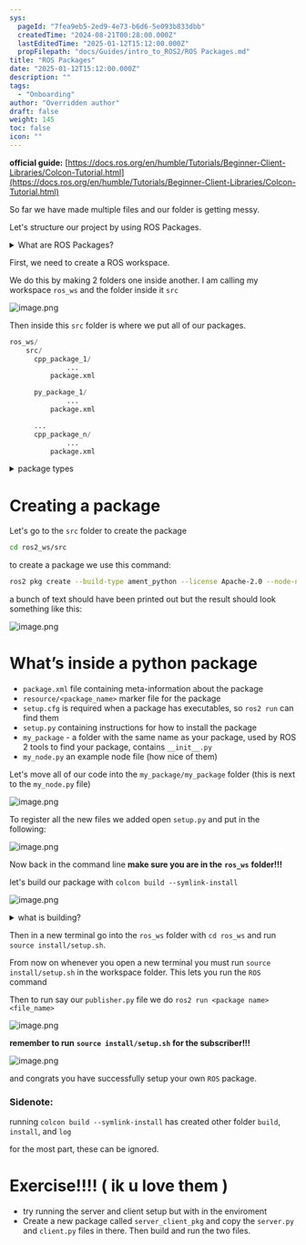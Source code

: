 ```yaml
---
sys:
  pageId: "7fea9eb5-2ed9-4e73-b6d6-5e093b833dbb"
  createdTime: "2024-08-21T00:28:00.000Z"
  lastEditedTime: "2025-01-12T15:12:00.000Z"
  propFilepath: "docs/Guides/intro_to_ROS2/ROS Packages.md"
title: "ROS Packages"
date: "2025-01-12T15:12:00.000Z"
description: ""
tags:
  - "Onboarding"
author: "Overridden author"
draft: false
weight: 145
toc: false
icon: ""
---
```


**official guide:** [https://docs.ros.org/en/humble/Tutorials/Beginner-Client-Libraries/Colcon-Tutorial.html](https://docs.ros.org/en/humble/Tutorials/Beginner-Client-Libraries/Colcon-Tutorial.html)

So far we have made multiple files and our folder is getting messy.

Let's structure our project by using ROS Packages.

<details>

<summary>What are ROS Packages?</summary>

ROS Packages are, as the name implies, packages of code that are highly sharable between ROS developers.

They consist of a folder, `package.xml` file, and source code

```python
      cpp_package_1/
		      ... imagine much code files here ..
          package.xml
```

</details>

First, we need to create a ROS workspace.

We do this by making 2 folders one inside another. I am calling my workspace `ros_ws` and the folder inside it `src`

![image.png](https://prod-files-secure.s3.us-west-2.amazonaws.com/d518164a-d88e-44d1-a4ee-3adb3bd8bce0/70706947-fd18-4537-a67b-e12946812d31/image.png?X-Amz-Algorithm=AWS4-HMAC-SHA256&X-Amz-Content-Sha256=UNSIGNED-PAYLOAD&X-Amz-Credential=ASIAZI2LB466XZAFS4EV%2F20250328%2Fus-west-2%2Fs3%2Faws4_request&X-Amz-Date=20250328T090912Z&X-Amz-Expires=3600&X-Amz-Security-Token=IQoJb3JpZ2luX2VjEPH%2F%2F%2F%2F%2F%2F%2F%2F%2F%2FwEaCXVzLXdlc3QtMiJHMEUCICZ7Z9FVOFO4%2F2bgypPaPAB51YT5FgbWHOdUljNZTbWoAiEA5X2wCbiy7oNj3s0kTTv%2FppuPdYBtvDBeP%2B%2FcD%2FjVdhwq%2FwMIWhAAGgw2Mzc0MjMxODM4MDUiDDfJ8v1oZkPYdZHOLSrcA2EUmPscOP9M%2BWxWzQSulB2zL2qcoq0sfoYlimSdUnAXYbNHweQztR%2B79KJ%2Bx7PLgWB%2Fa8pPr3JbSumhudcZ85FHqcDApZt2mEeE3wa3FsNaIgExaR7DItl3xRLVFc%2BrEg4wUkWkkPjjELbaAxYeJIbESgVv07nzNhIW8oJzWjGzl3nyFnOUOcNTlmrJ7msHv7qUSUYPl62TLN5K7nUyJctgYra3ZPbZS6f1DLeY2nql2fMJVZuXKJ%2F%2F2Stg3bO2LwKeEW%2F9qVGUJ0pfUqgTM6Xh3VgRiack50x%2BLhQHM1T%2FjHQx2AMHIyBRBiB75LrWZEb09l4eRQB8yDsh6L4CXUN%2F7BWGpktVpWjuBungDv%2B4Q%2FVqUWZYO9zAoCRd6NmR%2BjRm%2BcfXFTQd3R0CKOwRUzHbr01%2FiyaRiAnZ5PNh%2B%2BZlJwQxiLSkYnQeoPAXqOiArWOBhUuscAH3ASVoWqRkYY02erjHDBogR8H%2B3QMmN9%2BqPZ0g3oMlK5VPoQY4WoUJJxoVTCxtSWV%2FTe8jbcMPoqxJ9jvgjSqPHfaqTMplZF0Yw3CYMgiEGak%2FXhDwP5kMyh161orlIH42zE8rdRSwdqqrHC83bpIOZFIzmjhkKLjJZyJdnmY5Pr7ZUzxlMPzAmb8GOqUBvIEdXcimdrZ5V1KzbDRaCpO3A%2BjF199AaPxIX84vWMfWPxuqoYjwz68L0PCdLzGxmB7kHGoGNWxiTNvvuMOr0n3l2O76ye3Cbtyh8L5sWdsh9L46ABdYlh8qZHee7%2FicPGMpFk%2B60OYBqkcWTn1Kcvb0JSpLsScGQzdIreMLfBgi3lpjAF4m0sq%2Fj%2FQUIrIiR59QCmf0T6vkPV5KoNGZ%2Byjxqo%2Bp&X-Amz-Signature=45bbd4c6f3188e1ec258bf0d60fec99fe0d86821c4674fc59d4a7acf1549315d&X-Amz-SignedHeaders=host&x-id=GetObject)

Then inside this `src` folder is where we put all of our packages.

```python
ros_ws/
    src/
      cpp_package_1/
		      ...
          package.xml

      py_package_1/
		      ...
          package.xml

      ...
      cpp_package_n/
		      ...
          package.xml

```

<details>

<summary>package types</summary>

packages can be either `C++` or python.

the intern file structure is different for each but for this guide we will stick to creating python packages

</details>

# Creating a package

Let's go to the `src` folder to create the package

```bash
cd ros2_ws/src
```

to create a package we use this command:

```bash
ros2 pkg create --build-type ament_python --license Apache-2.0 --node-name my_node my_package
```

a bunch of text should have been printed out but the result should look something like this:

![image.png](https://prod-files-secure.s3.us-west-2.amazonaws.com/d518164a-d88e-44d1-a4ee-3adb3bd8bce0/e6cf1e3f-8512-4a3e-b131-079f800bf3e8/image.png?X-Amz-Algorithm=AWS4-HMAC-SHA256&X-Amz-Content-Sha256=UNSIGNED-PAYLOAD&X-Amz-Credential=ASIAZI2LB466XZAFS4EV%2F20250328%2Fus-west-2%2Fs3%2Faws4_request&X-Amz-Date=20250328T090912Z&X-Amz-Expires=3600&X-Amz-Security-Token=IQoJb3JpZ2luX2VjEPH%2F%2F%2F%2F%2F%2F%2F%2F%2F%2FwEaCXVzLXdlc3QtMiJHMEUCICZ7Z9FVOFO4%2F2bgypPaPAB51YT5FgbWHOdUljNZTbWoAiEA5X2wCbiy7oNj3s0kTTv%2FppuPdYBtvDBeP%2B%2FcD%2FjVdhwq%2FwMIWhAAGgw2Mzc0MjMxODM4MDUiDDfJ8v1oZkPYdZHOLSrcA2EUmPscOP9M%2BWxWzQSulB2zL2qcoq0sfoYlimSdUnAXYbNHweQztR%2B79KJ%2Bx7PLgWB%2Fa8pPr3JbSumhudcZ85FHqcDApZt2mEeE3wa3FsNaIgExaR7DItl3xRLVFc%2BrEg4wUkWkkPjjELbaAxYeJIbESgVv07nzNhIW8oJzWjGzl3nyFnOUOcNTlmrJ7msHv7qUSUYPl62TLN5K7nUyJctgYra3ZPbZS6f1DLeY2nql2fMJVZuXKJ%2F%2F2Stg3bO2LwKeEW%2F9qVGUJ0pfUqgTM6Xh3VgRiack50x%2BLhQHM1T%2FjHQx2AMHIyBRBiB75LrWZEb09l4eRQB8yDsh6L4CXUN%2F7BWGpktVpWjuBungDv%2B4Q%2FVqUWZYO9zAoCRd6NmR%2BjRm%2BcfXFTQd3R0CKOwRUzHbr01%2FiyaRiAnZ5PNh%2B%2BZlJwQxiLSkYnQeoPAXqOiArWOBhUuscAH3ASVoWqRkYY02erjHDBogR8H%2B3QMmN9%2BqPZ0g3oMlK5VPoQY4WoUJJxoVTCxtSWV%2FTe8jbcMPoqxJ9jvgjSqPHfaqTMplZF0Yw3CYMgiEGak%2FXhDwP5kMyh161orlIH42zE8rdRSwdqqrHC83bpIOZFIzmjhkKLjJZyJdnmY5Pr7ZUzxlMPzAmb8GOqUBvIEdXcimdrZ5V1KzbDRaCpO3A%2BjF199AaPxIX84vWMfWPxuqoYjwz68L0PCdLzGxmB7kHGoGNWxiTNvvuMOr0n3l2O76ye3Cbtyh8L5sWdsh9L46ABdYlh8qZHee7%2FicPGMpFk%2B60OYBqkcWTn1Kcvb0JSpLsScGQzdIreMLfBgi3lpjAF4m0sq%2Fj%2FQUIrIiR59QCmf0T6vkPV5KoNGZ%2Byjxqo%2Bp&X-Amz-Signature=a68a7372d64713cc16c77d2206d3fafcccd8ee385acc4ba3d318b9e2104f7ebb&X-Amz-SignedHeaders=host&x-id=GetObject)

# What’s inside a python package

- `package.xml` file containing meta-information about the package
- `resource/<package_name>` marker file for the package
- `setup.cfg` is required when a package has executables, so `ros2 run` can find them
- `setup.py` containing instructions for how to install the package
- `my_package` - a folder with the same name as your package, used by ROS 2 tools to find your package, contains `__init__.py`
- `my_node.py` an example node file (how nice of them)

Let's move all of our code into the `my_package/my_package` folder (this is next to the `my_node.py` file)

![image.png](https://prod-files-secure.s3.us-west-2.amazonaws.com/d518164a-d88e-44d1-a4ee-3adb3bd8bce0/9ce58f11-0da9-4d3e-b86d-506a9685d378/image.png?X-Amz-Algorithm=AWS4-HMAC-SHA256&X-Amz-Content-Sha256=UNSIGNED-PAYLOAD&X-Amz-Credential=ASIAZI2LB466XZAFS4EV%2F20250328%2Fus-west-2%2Fs3%2Faws4_request&X-Amz-Date=20250328T090912Z&X-Amz-Expires=3600&X-Amz-Security-Token=IQoJb3JpZ2luX2VjEPH%2F%2F%2F%2F%2F%2F%2F%2F%2F%2FwEaCXVzLXdlc3QtMiJHMEUCICZ7Z9FVOFO4%2F2bgypPaPAB51YT5FgbWHOdUljNZTbWoAiEA5X2wCbiy7oNj3s0kTTv%2FppuPdYBtvDBeP%2B%2FcD%2FjVdhwq%2FwMIWhAAGgw2Mzc0MjMxODM4MDUiDDfJ8v1oZkPYdZHOLSrcA2EUmPscOP9M%2BWxWzQSulB2zL2qcoq0sfoYlimSdUnAXYbNHweQztR%2B79KJ%2Bx7PLgWB%2Fa8pPr3JbSumhudcZ85FHqcDApZt2mEeE3wa3FsNaIgExaR7DItl3xRLVFc%2BrEg4wUkWkkPjjELbaAxYeJIbESgVv07nzNhIW8oJzWjGzl3nyFnOUOcNTlmrJ7msHv7qUSUYPl62TLN5K7nUyJctgYra3ZPbZS6f1DLeY2nql2fMJVZuXKJ%2F%2F2Stg3bO2LwKeEW%2F9qVGUJ0pfUqgTM6Xh3VgRiack50x%2BLhQHM1T%2FjHQx2AMHIyBRBiB75LrWZEb09l4eRQB8yDsh6L4CXUN%2F7BWGpktVpWjuBungDv%2B4Q%2FVqUWZYO9zAoCRd6NmR%2BjRm%2BcfXFTQd3R0CKOwRUzHbr01%2FiyaRiAnZ5PNh%2B%2BZlJwQxiLSkYnQeoPAXqOiArWOBhUuscAH3ASVoWqRkYY02erjHDBogR8H%2B3QMmN9%2BqPZ0g3oMlK5VPoQY4WoUJJxoVTCxtSWV%2FTe8jbcMPoqxJ9jvgjSqPHfaqTMplZF0Yw3CYMgiEGak%2FXhDwP5kMyh161orlIH42zE8rdRSwdqqrHC83bpIOZFIzmjhkKLjJZyJdnmY5Pr7ZUzxlMPzAmb8GOqUBvIEdXcimdrZ5V1KzbDRaCpO3A%2BjF199AaPxIX84vWMfWPxuqoYjwz68L0PCdLzGxmB7kHGoGNWxiTNvvuMOr0n3l2O76ye3Cbtyh8L5sWdsh9L46ABdYlh8qZHee7%2FicPGMpFk%2B60OYBqkcWTn1Kcvb0JSpLsScGQzdIreMLfBgi3lpjAF4m0sq%2Fj%2FQUIrIiR59QCmf0T6vkPV5KoNGZ%2Byjxqo%2Bp&X-Amz-Signature=4a657213312e36be5fe6c4c97b2d427afccb5ec708aa4f02233e7d522d5aa588&X-Amz-SignedHeaders=host&x-id=GetObject)

To register all the new files we added open `setup.py` and put in the following:

![image.png](https://prod-files-secure.s3.us-west-2.amazonaws.com/d518164a-d88e-44d1-a4ee-3adb3bd8bce0/1cd7c262-4cae-4496-9d75-c178537d24a2/image.png?X-Amz-Algorithm=AWS4-HMAC-SHA256&X-Amz-Content-Sha256=UNSIGNED-PAYLOAD&X-Amz-Credential=ASIAZI2LB466XZAFS4EV%2F20250328%2Fus-west-2%2Fs3%2Faws4_request&X-Amz-Date=20250328T090912Z&X-Amz-Expires=3600&X-Amz-Security-Token=IQoJb3JpZ2luX2VjEPH%2F%2F%2F%2F%2F%2F%2F%2F%2F%2FwEaCXVzLXdlc3QtMiJHMEUCICZ7Z9FVOFO4%2F2bgypPaPAB51YT5FgbWHOdUljNZTbWoAiEA5X2wCbiy7oNj3s0kTTv%2FppuPdYBtvDBeP%2B%2FcD%2FjVdhwq%2FwMIWhAAGgw2Mzc0MjMxODM4MDUiDDfJ8v1oZkPYdZHOLSrcA2EUmPscOP9M%2BWxWzQSulB2zL2qcoq0sfoYlimSdUnAXYbNHweQztR%2B79KJ%2Bx7PLgWB%2Fa8pPr3JbSumhudcZ85FHqcDApZt2mEeE3wa3FsNaIgExaR7DItl3xRLVFc%2BrEg4wUkWkkPjjELbaAxYeJIbESgVv07nzNhIW8oJzWjGzl3nyFnOUOcNTlmrJ7msHv7qUSUYPl62TLN5K7nUyJctgYra3ZPbZS6f1DLeY2nql2fMJVZuXKJ%2F%2F2Stg3bO2LwKeEW%2F9qVGUJ0pfUqgTM6Xh3VgRiack50x%2BLhQHM1T%2FjHQx2AMHIyBRBiB75LrWZEb09l4eRQB8yDsh6L4CXUN%2F7BWGpktVpWjuBungDv%2B4Q%2FVqUWZYO9zAoCRd6NmR%2BjRm%2BcfXFTQd3R0CKOwRUzHbr01%2FiyaRiAnZ5PNh%2B%2BZlJwQxiLSkYnQeoPAXqOiArWOBhUuscAH3ASVoWqRkYY02erjHDBogR8H%2B3QMmN9%2BqPZ0g3oMlK5VPoQY4WoUJJxoVTCxtSWV%2FTe8jbcMPoqxJ9jvgjSqPHfaqTMplZF0Yw3CYMgiEGak%2FXhDwP5kMyh161orlIH42zE8rdRSwdqqrHC83bpIOZFIzmjhkKLjJZyJdnmY5Pr7ZUzxlMPzAmb8GOqUBvIEdXcimdrZ5V1KzbDRaCpO3A%2BjF199AaPxIX84vWMfWPxuqoYjwz68L0PCdLzGxmB7kHGoGNWxiTNvvuMOr0n3l2O76ye3Cbtyh8L5sWdsh9L46ABdYlh8qZHee7%2FicPGMpFk%2B60OYBqkcWTn1Kcvb0JSpLsScGQzdIreMLfBgi3lpjAF4m0sq%2Fj%2FQUIrIiR59QCmf0T6vkPV5KoNGZ%2Byjxqo%2Bp&X-Amz-Signature=2cb33a2e58ef6fa06e6534414eff423bd40e3701ea0539c39f4f939559ff9e6e&X-Amz-SignedHeaders=host&x-id=GetObject)

Now back in the command line **make sure you are in the** **`ros_ws`** **folder!!!**

let's build our package with `colcon build --symlink-install`

![image.png](https://prod-files-secure.s3.us-west-2.amazonaws.com/d518164a-d88e-44d1-a4ee-3adb3bd8bce0/2f2a0d27-b173-48fd-b189-5f5c0ce65619/image.png?X-Amz-Algorithm=AWS4-HMAC-SHA256&X-Amz-Content-Sha256=UNSIGNED-PAYLOAD&X-Amz-Credential=ASIAZI2LB466XZAFS4EV%2F20250328%2Fus-west-2%2Fs3%2Faws4_request&X-Amz-Date=20250328T090912Z&X-Amz-Expires=3600&X-Amz-Security-Token=IQoJb3JpZ2luX2VjEPH%2F%2F%2F%2F%2F%2F%2F%2F%2F%2FwEaCXVzLXdlc3QtMiJHMEUCICZ7Z9FVOFO4%2F2bgypPaPAB51YT5FgbWHOdUljNZTbWoAiEA5X2wCbiy7oNj3s0kTTv%2FppuPdYBtvDBeP%2B%2FcD%2FjVdhwq%2FwMIWhAAGgw2Mzc0MjMxODM4MDUiDDfJ8v1oZkPYdZHOLSrcA2EUmPscOP9M%2BWxWzQSulB2zL2qcoq0sfoYlimSdUnAXYbNHweQztR%2B79KJ%2Bx7PLgWB%2Fa8pPr3JbSumhudcZ85FHqcDApZt2mEeE3wa3FsNaIgExaR7DItl3xRLVFc%2BrEg4wUkWkkPjjELbaAxYeJIbESgVv07nzNhIW8oJzWjGzl3nyFnOUOcNTlmrJ7msHv7qUSUYPl62TLN5K7nUyJctgYra3ZPbZS6f1DLeY2nql2fMJVZuXKJ%2F%2F2Stg3bO2LwKeEW%2F9qVGUJ0pfUqgTM6Xh3VgRiack50x%2BLhQHM1T%2FjHQx2AMHIyBRBiB75LrWZEb09l4eRQB8yDsh6L4CXUN%2F7BWGpktVpWjuBungDv%2B4Q%2FVqUWZYO9zAoCRd6NmR%2BjRm%2BcfXFTQd3R0CKOwRUzHbr01%2FiyaRiAnZ5PNh%2B%2BZlJwQxiLSkYnQeoPAXqOiArWOBhUuscAH3ASVoWqRkYY02erjHDBogR8H%2B3QMmN9%2BqPZ0g3oMlK5VPoQY4WoUJJxoVTCxtSWV%2FTe8jbcMPoqxJ9jvgjSqPHfaqTMplZF0Yw3CYMgiEGak%2FXhDwP5kMyh161orlIH42zE8rdRSwdqqrHC83bpIOZFIzmjhkKLjJZyJdnmY5Pr7ZUzxlMPzAmb8GOqUBvIEdXcimdrZ5V1KzbDRaCpO3A%2BjF199AaPxIX84vWMfWPxuqoYjwz68L0PCdLzGxmB7kHGoGNWxiTNvvuMOr0n3l2O76ye3Cbtyh8L5sWdsh9L46ABdYlh8qZHee7%2FicPGMpFk%2B60OYBqkcWTn1Kcvb0JSpLsScGQzdIreMLfBgi3lpjAF4m0sq%2Fj%2FQUIrIiR59QCmf0T6vkPV5KoNGZ%2Byjxqo%2Bp&X-Amz-Signature=c41ec98454c07629066d3e7f28581f4c967b826a186ea95d458779d0f659b040&X-Amz-SignedHeaders=host&x-id=GetObject)

<details>

<summary>what is building?</summary>

if you are a CS major at Rose-Hulman you will learn the answer to this in CSSE132

but TLDR; is it combines all the code files into one program that can be run easily 

</details>

Then in a new terminal go into the `ros_ws` folder with `cd ros_ws` and run `source install/setup.sh`. 

From now on whenever you open a new terminal you must run `source install/setup.sh` in the workspace folder. This lets you run the `ROS` command

Then to run say our `publisher.py` file we do `ros2 run <package name> <file_name>`

![image.png](https://prod-files-secure.s3.us-west-2.amazonaws.com/d518164a-d88e-44d1-a4ee-3adb3bd8bce0/4f4b1219-3a44-4632-aa0a-ce3471699f59/image.png?X-Amz-Algorithm=AWS4-HMAC-SHA256&X-Amz-Content-Sha256=UNSIGNED-PAYLOAD&X-Amz-Credential=ASIAZI2LB466XZAFS4EV%2F20250328%2Fus-west-2%2Fs3%2Faws4_request&X-Amz-Date=20250328T090912Z&X-Amz-Expires=3600&X-Amz-Security-Token=IQoJb3JpZ2luX2VjEPH%2F%2F%2F%2F%2F%2F%2F%2F%2F%2FwEaCXVzLXdlc3QtMiJHMEUCICZ7Z9FVOFO4%2F2bgypPaPAB51YT5FgbWHOdUljNZTbWoAiEA5X2wCbiy7oNj3s0kTTv%2FppuPdYBtvDBeP%2B%2FcD%2FjVdhwq%2FwMIWhAAGgw2Mzc0MjMxODM4MDUiDDfJ8v1oZkPYdZHOLSrcA2EUmPscOP9M%2BWxWzQSulB2zL2qcoq0sfoYlimSdUnAXYbNHweQztR%2B79KJ%2Bx7PLgWB%2Fa8pPr3JbSumhudcZ85FHqcDApZt2mEeE3wa3FsNaIgExaR7DItl3xRLVFc%2BrEg4wUkWkkPjjELbaAxYeJIbESgVv07nzNhIW8oJzWjGzl3nyFnOUOcNTlmrJ7msHv7qUSUYPl62TLN5K7nUyJctgYra3ZPbZS6f1DLeY2nql2fMJVZuXKJ%2F%2F2Stg3bO2LwKeEW%2F9qVGUJ0pfUqgTM6Xh3VgRiack50x%2BLhQHM1T%2FjHQx2AMHIyBRBiB75LrWZEb09l4eRQB8yDsh6L4CXUN%2F7BWGpktVpWjuBungDv%2B4Q%2FVqUWZYO9zAoCRd6NmR%2BjRm%2BcfXFTQd3R0CKOwRUzHbr01%2FiyaRiAnZ5PNh%2B%2BZlJwQxiLSkYnQeoPAXqOiArWOBhUuscAH3ASVoWqRkYY02erjHDBogR8H%2B3QMmN9%2BqPZ0g3oMlK5VPoQY4WoUJJxoVTCxtSWV%2FTe8jbcMPoqxJ9jvgjSqPHfaqTMplZF0Yw3CYMgiEGak%2FXhDwP5kMyh161orlIH42zE8rdRSwdqqrHC83bpIOZFIzmjhkKLjJZyJdnmY5Pr7ZUzxlMPzAmb8GOqUBvIEdXcimdrZ5V1KzbDRaCpO3A%2BjF199AaPxIX84vWMfWPxuqoYjwz68L0PCdLzGxmB7kHGoGNWxiTNvvuMOr0n3l2O76ye3Cbtyh8L5sWdsh9L46ABdYlh8qZHee7%2FicPGMpFk%2B60OYBqkcWTn1Kcvb0JSpLsScGQzdIreMLfBgi3lpjAF4m0sq%2Fj%2FQUIrIiR59QCmf0T6vkPV5KoNGZ%2Byjxqo%2Bp&X-Amz-Signature=605fc1d82f22f52fa94e54513bc4a77bd29fb41df77ed7c7edc24e5cbf37661c&X-Amz-SignedHeaders=host&x-id=GetObject)

**remember to run** **`source install/setup.sh`** **for the subscriber!!!**

![image.png](https://prod-files-secure.s3.us-west-2.amazonaws.com/d518164a-d88e-44d1-a4ee-3adb3bd8bce0/02121119-dad4-49ec-8356-c956108b4243/image.png?X-Amz-Algorithm=AWS4-HMAC-SHA256&X-Amz-Content-Sha256=UNSIGNED-PAYLOAD&X-Amz-Credential=ASIAZI2LB466XZAFS4EV%2F20250328%2Fus-west-2%2Fs3%2Faws4_request&X-Amz-Date=20250328T090912Z&X-Amz-Expires=3600&X-Amz-Security-Token=IQoJb3JpZ2luX2VjEPH%2F%2F%2F%2F%2F%2F%2F%2F%2F%2FwEaCXVzLXdlc3QtMiJHMEUCICZ7Z9FVOFO4%2F2bgypPaPAB51YT5FgbWHOdUljNZTbWoAiEA5X2wCbiy7oNj3s0kTTv%2FppuPdYBtvDBeP%2B%2FcD%2FjVdhwq%2FwMIWhAAGgw2Mzc0MjMxODM4MDUiDDfJ8v1oZkPYdZHOLSrcA2EUmPscOP9M%2BWxWzQSulB2zL2qcoq0sfoYlimSdUnAXYbNHweQztR%2B79KJ%2Bx7PLgWB%2Fa8pPr3JbSumhudcZ85FHqcDApZt2mEeE3wa3FsNaIgExaR7DItl3xRLVFc%2BrEg4wUkWkkPjjELbaAxYeJIbESgVv07nzNhIW8oJzWjGzl3nyFnOUOcNTlmrJ7msHv7qUSUYPl62TLN5K7nUyJctgYra3ZPbZS6f1DLeY2nql2fMJVZuXKJ%2F%2F2Stg3bO2LwKeEW%2F9qVGUJ0pfUqgTM6Xh3VgRiack50x%2BLhQHM1T%2FjHQx2AMHIyBRBiB75LrWZEb09l4eRQB8yDsh6L4CXUN%2F7BWGpktVpWjuBungDv%2B4Q%2FVqUWZYO9zAoCRd6NmR%2BjRm%2BcfXFTQd3R0CKOwRUzHbr01%2FiyaRiAnZ5PNh%2B%2BZlJwQxiLSkYnQeoPAXqOiArWOBhUuscAH3ASVoWqRkYY02erjHDBogR8H%2B3QMmN9%2BqPZ0g3oMlK5VPoQY4WoUJJxoVTCxtSWV%2FTe8jbcMPoqxJ9jvgjSqPHfaqTMplZF0Yw3CYMgiEGak%2FXhDwP5kMyh161orlIH42zE8rdRSwdqqrHC83bpIOZFIzmjhkKLjJZyJdnmY5Pr7ZUzxlMPzAmb8GOqUBvIEdXcimdrZ5V1KzbDRaCpO3A%2BjF199AaPxIX84vWMfWPxuqoYjwz68L0PCdLzGxmB7kHGoGNWxiTNvvuMOr0n3l2O76ye3Cbtyh8L5sWdsh9L46ABdYlh8qZHee7%2FicPGMpFk%2B60OYBqkcWTn1Kcvb0JSpLsScGQzdIreMLfBgi3lpjAF4m0sq%2Fj%2FQUIrIiR59QCmf0T6vkPV5KoNGZ%2Byjxqo%2Bp&X-Amz-Signature=257e43141fa8e7aac1973908af74150c535760f23d7b69cd72d4b509344fa4fa&X-Amz-SignedHeaders=host&x-id=GetObject)

and congrats you have successfully setup your own `ROS` package.

### Sidenote:

running `colcon build --symlink-install` has created other folder `build`, `install`, and `log`

for the most part, these can be ignored.

# Exercise!!!! ( ik u love them )

- try running the server and client setup but with in the enviroment
- Create a new package called `server_client_pkg` and copy the `server.py` and `client.py` files in there. Then build and run the two files.
